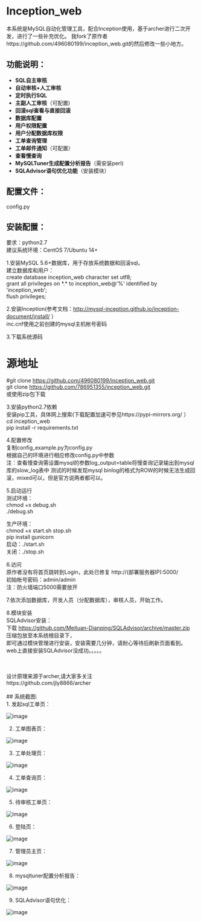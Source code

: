 # Inception_web
本系统是MySQL自动化管理工具，配合Inception使用，基于archer进行二次开发，进行了一些补充优化。
我fork了原作者https://github.com/496080199/inception_web.git的然后修改一些小地方。

## 功能说明：
- __SQL自主审核__
- __自动审核+人工审核__
- __定时执行SQL__
- __主副人工审核__（可配置)
- __回滚sql查看与直接回滚__
- __数据库配置__
- __用户权限配置__
- __用户分配数据库权限__
- __工单查询管理__
- __工单邮件通知__（可配置）
- __查看慢查询__
- __MySQLTuner生成配置分析报告__（需安装perl)
- __SQLAdvisor语句优化功能__（安装模块）
## 配置文件：
config.py
## 安装配置：
要求：python2.7<br>
建议系统环境：CentOS 7/Ubuntu 14+

1.安装MySQL 5.6+数据库，用于存放系统数据和回滚sql。<br>
建立数据库和用户：<br>
create database inception_web character set utf8;<br>
grant all privileges on \*.\* to inception_web@'%' identified by 'inception_web';<br>
flush privileges;<br>

2.安装Inception(参考文档：http://mysql-inception.github.io/inception-document/install/ ）<br>
inc.cnf使用之前创建的mysql主机帐号密码<br>

3.下载系统源码<br>
# 源地址
#git clone https://github.com/496080199/inception_web.git<br>
git clone https://github.com/786951355/inception_web.git<br>
或使用zip包下载<br>

3.安装python2.7依赖<br>
安装pip工具，具体网上搜索(下载配置加速可参见https://pypi-mirrors.org/ ）<br>
cd inception_web<br>
pip install -r requirements.txt<br>

4.配置修改<br>
复制config_example.py为config.py<br>
根据自己的环境进行相应修改config.py中参数<br>
注：查看慢查询需设置mysql的参数log_output=table将慢查询记录输出到mysql库的slow_log表中
测试的时候发现mysql binlog的格式为ROW的时候无法生成回滚，mixed可以，但是官方说两者都可以。

5.启动运行<br>
测试环境：<br>
chmod +x debug.sh<br>
./debug.sh <br>

生产环境：<br>
chmod +x start.sh stop.sh<br>
pip install gunicorn<br>
启动：./start.sh<br>
关闭：./stop.sh<br>

6.访问<br>
原作者没有将首页跳转到Login，此处已修复
http://(部署服务器IP):5000/<br>
初始帐号密码：admin/admin<br>
注：防火墙端口5000需要放开<br>

7.依次添加数据库，开发人员（分配数据库），审核人员，开始工作。

8.模块安装<br>
SQLAdvisor安装：<br>
下载 https://github.com/Meituan-Dianping/SQLAdvisor/archive/master.zip 压缩包放至本系统根目录下，<br>
即可通过模块管理进行安装，安装需要几分钟，请耐心等待后刷新页面看到。<br>
web上直接安装SQLAdvisor没成功。。。。。

<br>
<br>
设计原理来源于archer,请大家多关注<br>
https://github.com/jly8866/archer<br>
<br>
## 系统截图:<br>
1. 发起sql工单页：<br>

![image](https://github.com/496080199/inception_web/raw/master/doc/images/%E5%8F%91%E8%B5%B7sql%E5%B7%A5%E5%8D%95.png)
<br>

2. 工单图表页：<br>

![image](https://github.com/496080199/inception_web/raw/master/doc/images/%E5%B7%A5%E5%8D%95%E5%9B%BE%E8%A1%A8.png)
<br>

3. 工单处理页：<br>

![image](https://github.com/496080199/inception_web/raw/master/doc/images/%E5%B7%A5%E5%8D%95%E5%A4%84%E7%90%86.png)
<br>

4. 工单查询页：<br>

![image](https://github.com/496080199/inception_web/raw/master/doc/images/%E5%B7%A5%E5%8D%95%E6%9F%A5%E8%AF%A2.png)
<br>

5. 待审核工单页：<br>

![image](https://github.com/496080199/inception_web/raw/master/doc/images/%E5%BE%85%E5%AE%A1%E6%A0%B8%E5%B7%A5%E5%8D%95.png)
<br>

6. 登陆页：<br>

![image](https://github.com/496080199/inception_web/raw/master/doc/images/%E7%99%BB%E9%99%86%E9%A1%B5.png)
<br>

7. 管理员主页：<br>

![image](https://github.com/496080199/inception_web/raw/master/doc/images/%E7%AE%A1%E7%90%86%E5%91%98%E4%B8%BB%E9%A1%B5.png)
<br>

8. mysqltuner配置分析报告：<br>

![image](https://github.com/496080199/inception_web/raw/master/doc/images/%E9%85%8D%E7%BD%AE%E6%8A%A5%E5%91%8A.png)
<br>

9. SQLAdvisor语句优化：<br>

![image](https://github.com/496080199/inception_web/raw/master/doc/images/SQLAdvisor.png)
<br>

